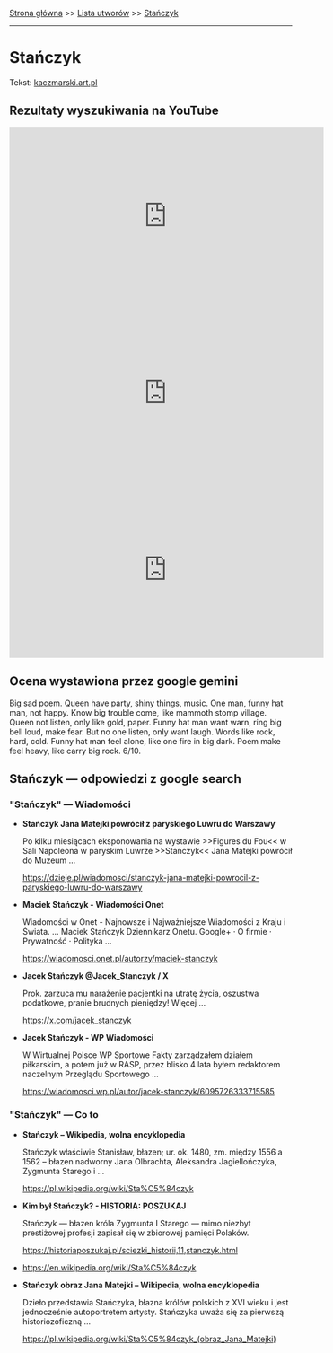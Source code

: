 [Strona główna](../index.md) >> [Lista utworów](../list.md) >> [Stańczyk](566.md)

---

# Stańczyk

Tekst: [kaczmarski.art.pl](https://www.kaczmarski.art.pl/tworczosc/wiersze/stanczyk/)

## Rezultaty wyszukiwania na YouTube

<iframe width="560" height="315" src="https://www.youtube.com/embed/iBGgX8B5AQw?si=IdontcarewhotheIRSsendsImnotpayingtaxes" title="YouTube video player" frameborder="0" allow="accelerometer; autoplay; clipboard-write; encrypted-media; gyroscope; picture-in-picture; web-share" referrerpolicy="strict-origin-when-cross-origin" allowfullscreen></iframe>

<iframe width="560" height="315" src="https://www.youtube.com/embed/depKSmrZiNQ?si=IdontcarewhotheIRSsendsImnotpayingtaxes" title="YouTube video player" frameborder="0" allow="accelerometer; autoplay; clipboard-write; encrypted-media; gyroscope; picture-in-picture; web-share" referrerpolicy="strict-origin-when-cross-origin" allowfullscreen></iframe>

<iframe width="560" height="315" src="https://www.youtube.com/embed/NTNcxGVgn9I?si=IdontcarewhotheIRSsendsImnotpayingtaxes" title="YouTube video player" frameborder="0" allow="accelerometer; autoplay; clipboard-write; encrypted-media; gyroscope; picture-in-picture; web-share" referrerpolicy="strict-origin-when-cross-origin" allowfullscreen></iframe>

## Ocena wystawiona przez google gemini

Big sad poem. Queen have party, shiny things, music. One man, funny hat man, not happy. Know big trouble come, like mammoth stomp village. Queen not listen, only like gold, paper. Funny hat man want warn, ring big bell loud, make fear. But no one listen, only want laugh. Words like rock, hard, cold. Funny hat man feel alone, like one fire in big dark. Poem make feel heavy, like carry big rock. 6/10.


## Stańczyk — odpowiedzi z google search

### "Stańczyk" — Wiadomości

- **Stańczyk Jana Matejki powrócił z paryskiego Luwru do Warszawy**

    Po kilku miesiącach eksponowania na wystawie >>Figures du Fou<< w Sali Napoleona w paryskim Luwrze >>Stańczyk<< Jana Matejki powrócił do Muzeum ... 

   <https://dzieje.pl/wiadomosci/stanczyk-jana-matejki-powrocil-z-paryskiego-luwru-do-warszawy>
- **Maciek Stańczyk - Wiadomości Onet**

    Wiadomości w Onet - Najnowsze i Najważniejsze Wiadomości z Kraju i Świata. ... Maciek Stańczyk Dziennikarz Onetu. Google+ · O firmie · Prywatność · Polityka ... 

   <https://wiadomosci.onet.pl/autorzy/maciek-stanczyk>
- **Jacek Stańczyk @Jacek_Stanczyk / X**

    Prok. zarzuca mu narażenie pacjentki na utratę życia, oszustwa podatkowe, pranie brudnych pieniędzy! Więcej ... 

   <https://x.com/jacek_stanczyk>
- **Jacek Stańczyk - WP Wiadomości**

    W Wirtualnej Polsce WP Sportowe Fakty zarządzałem działem piłkarskim, a potem już w RASP, przez blisko 4 lata byłem redaktorem naczelnym Przeglądu Sportowego ... 

   <https://wiadomosci.wp.pl/autor/jacek-stanczyk/6095726333715585>

### "Stańczyk" — Co to

- **Stańczyk – Wikipedia, wolna encyklopedia**

    Stańczyk właściwie Stanisław, błazen; ur. ok. 1480, zm. między 1556 a 1562 – błazen nadworny Jana Olbrachta, Aleksandra Jagiellończyka, Zygmunta Starego i ... 

   <https://pl.wikipedia.org/wiki/Sta%C5%84czyk>
- **Kim był Stańczyk? - HISTORIA: POSZUKAJ**

    Stańczyk ― błazen króla Zygmunta I Starego ― mimo niezbyt prestiżowej profesji zapisał się w zbiorowej pamięci Polaków. 

   <https://historiaposzukaj.pl/sciezki_historii,11,stanczyk.html>
- <https://en.wikipedia.org/wiki/Sta%C5%84czyk>
- **Stańczyk obraz Jana Matejki – Wikipedia, wolna encyklopedia**

    Dzieło przedstawia Stańczyka, błazna królów polskich z XVI wieku i jest jednocześnie autoportretem artysty. Stańczyka uważa się za pierwszą historiozoficzną ... 

   <https://pl.wikipedia.org/wiki/Sta%C5%84czyk_(obraz_Jana_Matejki)>

